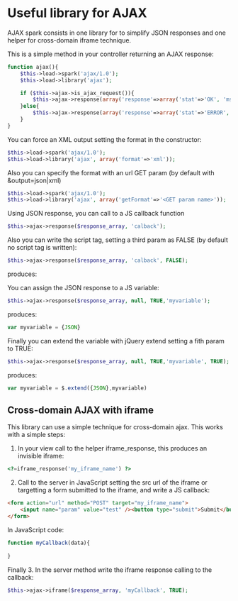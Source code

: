 # Useful library for AJAX

AJAX spark consists in one library for to simplify JSON responses and one helper for cross-domain iframe technique.

This is a simple method in your controller returning an AJAX response:
```php
function ajax(){
	$this->load->spark('ajax/1.0');
	$this->load->library('ajax');

	if ($this->ajax->is_ajax_request()){
		$this->ajax->response(array('response'=>array('stat'=>'OK', 'msg'=>'All works!')));
	}else{
		$this->ajax->response(array('response'=>array('stat'=>'ERROR', 'msg'=>'Only works with ajax!')));
	}
}
```

You can force an XML output setting the format in the constructor:
```php
$this->load->spark('ajax/1.0');
$this->load->library('ajax', array('format'=>'xml'));
```
Also you can specify the format with an url GET param (by default with &output=json|xml)
```php
$this->load->spark('ajax/1.0');
$this->load->library('ajax', array('getFormat'=>'<GET param name>'));
```

Using JSON response, you can call to a JS callback function
```php
$this->ajax->response($response_array, 'calback');
```

Also you can write the script tag, setting a third param as FALSE (by default no script tag is written):
```php
$this->ajax->response($response_array, 'calback', FALSE);
```
produces:
<script language="javascript" type="text/javascript">try{ window.parent.window.callback({JSON}) }catch(e){}</script>

You can assign the JSON response to a JS variable:
```php
$this->ajax->response($response_array, null, TRUE,'myvariable');
```
produces:
```javascript
var myvariable = {JSON}
```

Finally you can extend the variable with jQuery extend setting a fith param to TRUE:
```php
$this->ajax->response($response_array, null, TRUE,'myvariable', TRUE);
```
produces:
```javascript
var myvariable = $.extend({JSON},myvariable)
```

## Cross-domain AJAX with iframe
This library can use a simple technique for cross-domain ajax. This works with a simple steps:

 1. In your view call to the helper iframe_response, this produces an invisible iframe:
```php
<?=iframe_response('my_iframe_name') ?>
```

 2. Call to the server in JavaScript setting the src url of the iframe or targetting a form submitted
to the iframe, and write a JS callback:
```html
<form action="url" method="POST" target="my_iframe_name">
	<input name="param" value="test" /><button type="submit">Submit</button>
</form>
```
In JavaScript code:
```javascript
function myCallback(data){
	
}
```

Finally
 3. In the server method write the iframe response calling to the callback:
```php
$this->ajax->iframe($response_array, 'myCallback', TRUE);
```